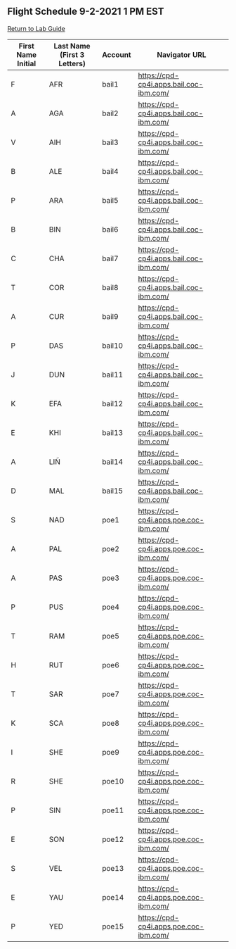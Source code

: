## Flight Schedule 9-2-2021 1 PM EST 


[Return to Lab Guide](README.md)

|First Name Initial | Last Name (First 3 Letters) | Account| Navigator URL
|---|-----|--------|-----------------------------------------|
| F | AFR | bail1  | https://cpd-cp4i.apps.bail.coc-ibm.com/ |
| A | AGA | bail2  | https://cpd-cp4i.apps.bail.coc-ibm.com/ |
| V | AIH | bail3  | https://cpd-cp4i.apps.bail.coc-ibm.com/ |
| B | ALE | bail4  | https://cpd-cp4i.apps.bail.coc-ibm.com/ |
| P | ARA | bail5  | https://cpd-cp4i.apps.bail.coc-ibm.com/ |
| B | BIN | bail6  | https://cpd-cp4i.apps.bail.coc-ibm.com/ |
| C | CHA | bail7  | https://cpd-cp4i.apps.bail.coc-ibm.com/ |
| T | COR | bail8  | https://cpd-cp4i.apps.bail.coc-ibm.com/ |
| A | CUR | bail9  | https://cpd-cp4i.apps.bail.coc-ibm.com/ |
| P | DAS | bail10 | https://cpd-cp4i.apps.bail.coc-ibm.com/ |
| J | DUN | bail11 | https://cpd-cp4i.apps.bail.coc-ibm.com/ |
| K | EFA | bail12 | https://cpd-cp4i.apps.bail.coc-ibm.com/ |
| E | KHI | bail13 | https://cpd-cp4i.apps.bail.coc-ibm.com/ |
| A | LIÑ | bail14 | https://cpd-cp4i.apps.bail.coc-ibm.com/ |
| D | MAL | bail15 | https://cpd-cp4i.apps.bail.coc-ibm.com/ |
| S | NAD | poe1   | https://cpd-cp4i.apps.poe.coc-ibm.com/  |
| A | PAL | poe2   | https://cpd-cp4i.apps.poe.coc-ibm.com/  |
| A | PAS | poe3   | https://cpd-cp4i.apps.poe.coc-ibm.com/  |
| P | PUS | poe4   | https://cpd-cp4i.apps.poe.coc-ibm.com/  |
| T | RAM | poe5   | https://cpd-cp4i.apps.poe.coc-ibm.com/  |
| H | RUT | poe6   | https://cpd-cp4i.apps.poe.coc-ibm.com/  |
| T | SAR | poe7   | https://cpd-cp4i.apps.poe.coc-ibm.com/  |
| K | SCA | poe8   | https://cpd-cp4i.apps.poe.coc-ibm.com/  |
| I | SHE | poe9   | https://cpd-cp4i.apps.poe.coc-ibm.com/  |
| R | SHE | poe10  | https://cpd-cp4i.apps.poe.coc-ibm.com/  |
| P | SIN | poe11  | https://cpd-cp4i.apps.poe.coc-ibm.com/  |
| E | SON | poe12  | https://cpd-cp4i.apps.poe.coc-ibm.com/  |
| S | VEL | poe13  | https://cpd-cp4i.apps.poe.coc-ibm.com/  |
| E | YAU | poe14  | https://cpd-cp4i.apps.poe.coc-ibm.com/  |
| P | YED | poe15  | https://cpd-cp4i.apps.poe.coc-ibm.com/  |